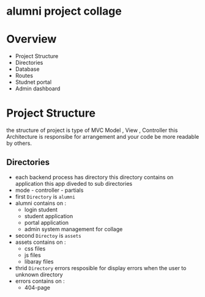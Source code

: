 # alumni project collage 

# Overview
-  Project Structure
-  Directories
-  Database
-  Routes
-  Studnet portal
-  Admin dashboard

# Project Structure
the structure of project is type of MVC 
Model , View , Controller this Architecture is responsibe for arrangement and your code be more readable by others.

## Directories
- each backend process has directory this directory contains on application this app diveded to sub directories
- mode - controller - partials
- first `Directory` is `alumni`
- alumni contains on :
  - login student
  - student application
  - portal application
  - admin system management for collage
- second `Directoy` is `assets`
- assets contains on :
    - css files
    - js files
    - libaray files
- thrid `Directory` errors resposible for display errors when the user to unknown directory
- errors contains on :
  - 404-page


